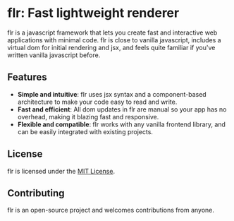 # flr: Fast lightweight renderer

flr is a javascript framework that lets you create fast and interactive web applications with minimal code. flr is close to vanilla javascript, includes a virtual dom for initial rendering and jsx, and feels quite familiar if you've written vanilla javascript before.

## Features

- **Simple and intuitive**: flr uses jsx syntax and a component-based architecture to make your code easy to read and write.
- **Fast and efficient**: All dom updates in flr are manual so your app has no overhead, making it blazing fast and responsive.
- **Flexible and compatible**: flr works with any vanilla frontend library, and can be easily integrated with existing projects.

## License

flr is licensed under the [MIT License](https://github.com/westbrookdaniel/jolt/blob/master/LICENSE).

## Contributing

flr is an open-source project and welcomes contributions from anyone.

